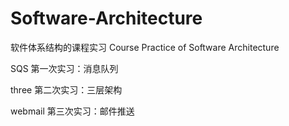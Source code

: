 # Software-Architecture


软件体系结构的课程实习
Course Practice of Software Architecture

SQS 第一次实习：消息队列

three 第二次实习：三层架构

webmail 第三次实习：邮件推送
